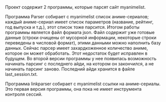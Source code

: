 Проект содержит 2 программы, которые парсят сайт myanimelist.

Программа Parser собирает с myanimelist список аниме-сериалов; каждый аниме-сериал имеет список параметров (название, рейтинг, год выпуска и т.д.), этот список тоже парсится.
Итогом работы программы является файл формата json. Файл содержит уже готовые данные (строки очищены от мусорной информации, некоторые строки переведены в числовой формат),
этими данными можно наполнить базу данных. Сейчас парсер имеет захардкоженное количество аниме, которое он может обработать. Этот недостаток будет исправлен в будущем.
Во второй версии программы у нее появилась возможность начинать парсинг с последнего айди, на котором он закончился, а не начинать парсинг заново. Последний айди хранится
в файле last_session.txt.

Программа linkparser собирает с myanimelist ссылки на аниме-сериалы. Это первая версия программы, она пока не имеет инструмента контроля сессий.
